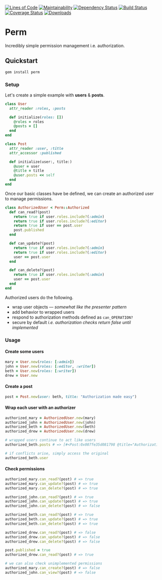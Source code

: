 [![Lines of Code](http://img.shields.io/badge/lines_of_code-25-brightgreen.svg?style=flat)](http://blog.codinghorror.com/the-best-code-is-no-code-at-all/)
[![Maintainability](https://api.codeclimate.com/v1/badges/b4cb74544d60f1e17660/maintainability)](https://codeclimate.com/github/hopsoft/perm/maintainability)
[![Dependency Status](http://img.shields.io/gemnasium/hopsoft/perm.svg?style=flat)](https://gemnasium.com/hopsoft/perm)
[![Build Status](http://img.shields.io/travis/hopsoft/perm.svg?style=flat)](https://travis-ci.org/hopsoft/perm)
[![Coverage Status](https://img.shields.io/coveralls/hopsoft/perm.svg?style=flat)](https://coveralls.io/r/hopsoft/perm?branch=master)
[![Downloads](http://img.shields.io/gem/dt/perm.svg?style=flat)](http://rubygems.org/gems/perm)

# Perm

Incredibly simple permission management i.e. authorization.

## Quickstart

```sh
gem install perm
```

### Setup

Let's create a simple example with __users__ & __posts__.

```ruby
class User
  attr_reader :roles, :posts

  def initialize(roles: [])
    @roles = roles
    @posts = []
  end
end
```

```ruby
class Post
  attr_reader :user, :title
  attr_accessor :published

  def initialize(user:, title:)
    @user = user
    @title = title
    @user.posts << self
  end
end
```

Once our basic classes have be defined, we can create an authorized user to manage permissions.

```ruby
class AuthorizedUser < Perm::Authorized
  def can_read?(post)
    return true if user.roles.include?(:admin)
    return true if user.roles.include?(:editor)
    return true if user == post.user
    post.published
  end

  def can_update?(post)
    return true if user.roles.include?(:admin)
    return true if user.roles.include?(:editor)
    user == post.user
  end

  def can_delete?(post)
    return true if user.roles.include?(:admin)
    user == post.user
  end
end
```

Authorized users do the following.

- wrap user objects &mdash; _somewhat like the presenter pattern_
- add behavior to wrapped users
- respond to authorization methods defined as `can_OPERATION?`
- secure by default _i.e. authorization checks return false until implemented_

### Usage

#### Create some users

```ruby
mary = User.new(roles: [:admin])
john = User.new(roles: [:editor, :writer])
beth = User.new(roles: [:writer])
drew = User.new
```

#### Create a post

```ruby
post = Post.new(user: beth, title: "Authorization made easy")
```

#### Wrap each user with an authorizer
```ruby
authorized_mary = AuthorizedUser.new(mary)
authorized_john = AuthorizedUser.new(john)
authorized_beth = AuthorizedUser.new(beth)
authorized_drew = AuthorizedUser.new(drew)

# wrapped users continue to act like users
authorized_beth.posts # => [#<Post:0x007fe35d081798 @title="Authorization made easy"...

# if conflicts arise, simply access the original
authorized_beth.user
```

#### Check permissions

```ruby
authorized_mary.can_read?(post) # => true
authorized_mary.can_update?(post) # => true
authorized_mary.can_delete?(post) # => true

authorized_john.can_read?(post) # => true
authorized_john.can_update?(post) # => true
authorized_john.can_delete?(post) # => false

authorized_beth.can_read?(post) # => true
authorized_beth.can_update?(post) # => true
authorized_beth.can_delete?(post) # => true

authorized_drew.can_read?(post) # => false
authorized_drew.can_update?(post) # => false
authorized_drew.can_delete?(post) # => false

post.published = true
authorized_drew.can_read?(post) # => true

# we can also check unimplemented permissions
authorized_mary.can_create?(post) # => false
authorized_john.can_view?(post) # => false
```
